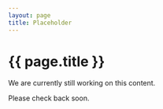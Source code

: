 ```yaml
---
layout: page
title: Placeholder
---
```


# {{ page.title }}

We are currently still working on this content. 

Please check back soon. 